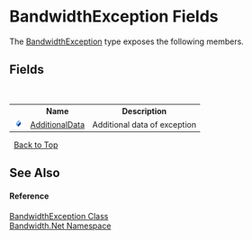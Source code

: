 ﻿# BandwidthException Fields
 

The <a href ="T_Bandwidth_Net_BandwidthException.md">BandwidthException</a> type exposes the following members.


## Fields
&nbsp;<table><tr><th></th><th>Name</th><th>Description</th></tr><tr><td>![Public field](media/pubfield.gif "Public field")</td><td><a href ="F_Bandwidth_Net_BandwidthException_AdditionalData.md">AdditionalData</a></td><td>
Additional data of exception</td></tr></table>&nbsp;
<a href="#bandwidthexception-fields">Back to Top</a>

## See Also


#### Reference
<a href ="T_Bandwidth_Net_BandwidthException.md">BandwidthException Class</a><br /><a href ="N_Bandwidth_Net.md">Bandwidth.Net Namespace</a><br />